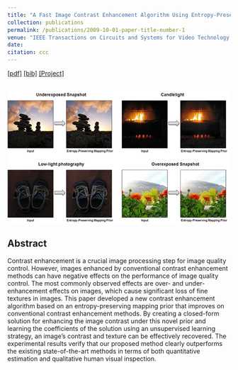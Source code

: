 ```yaml
---
title: "A Fast Image Contrast Enhancement Algorithm Using Entropy-Preserving Mapping Prior"
collection: publications
permalink: /publications/2009-10-01-paper-title-number-1
venue: "IEEE Transactions on Circuits and Systems for Video Technology, vol. 29, no. 1, pp. 38-49, Jan. 2019"
date: 
citation: ccc
---
```


[[pdf]](https://ieeexplore.ieee.org/document/8107566) 
[[bib]](https://bigmms.github.io/chen_tcsvt19_enhancement/chen_tcsvt19_enhancement.html) 
[[Project]](https://bigmms.github.io/chen_tcsvt19_enhancement/) 

<br/><img src='/images/chen_tcsvt19.png'>

## Abstract
Contrast enhancement is a crucial image processing step for image quality control. However, images enhanced by conventional contrast enhancement methods can have negative effects on the performance of image quality control. The most commonly observed effects are over- and under-enhancement effects on images, which cause significant loss of fine textures in images. This paper developed a new contrast enhancement algorithm based on an entropy-preserving mapping prior that improves on conventional contrast enhancement methods. By creating a closed-form solution for enhancing the image contrast under this novel prior and learning the coefficients of the solution using an unsupervised learning strategy, an image’s contrast and texture can be effectively recovered. The experimental results verify that our proposed method clearly outperforms the existing state-of-the-art methods in terms of both quantitative estimation and qualitative human visual inspection.

